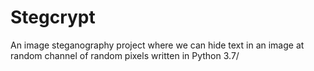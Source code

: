 # Stegcrypt
An image steganography project where we can hide text in an image at random channel of random pixels written in Python 3.7/ 
